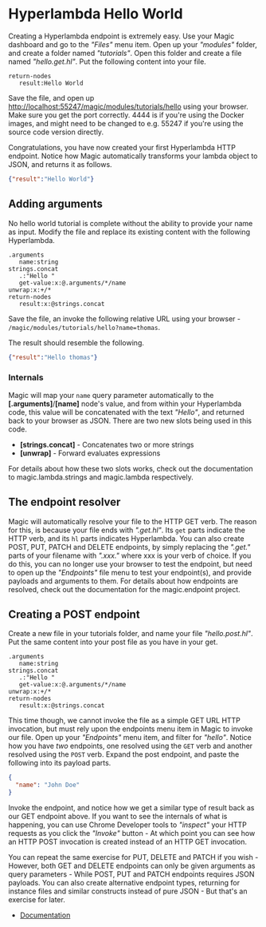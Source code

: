 
# Hyperlambda Hello World

Creating a Hyperlambda endpoint is extremely easy. Use your Magic dashboard and go to the _"Files"_
menu item. Open up your _"modules"_ folder, and create a folder named _"tutorials"_. Open this folder
and create a file named _"hello.get.hl"_. Put the following content into your file.

```
return-nodes
   result:Hello World
```

Save the file, and open up [http://localhost:55247/magic/modules/tutorials/hello](http://localhost:55247/magic/modules/tutorials/hello)
using your browser. Make sure you get the port correctly. 4444 is if you're using the Docker images,
and might need to be changed to e.g. 55247 if you're using the source code version directly.

Congratulations, you have now created your first Hyperlambda HTTP endpoint. Notice how Magic automatically
transforms your lambda object to JSON, and returns it as follows.

```json
{"result":"Hello World"}
```

## Adding arguments

No hello world tutorial is complete without the ability to provide your name as input. Modify the file
and replace its existing content with the following Hyperlambda.

```
.arguments
   name:string
strings.concat
   .:"Hello "
   get-value:x:@.arguments/*/name
unwrap:x:+/*
return-nodes
   result:x:@strings.concat
```

Save the file, an invoke the following relative URL using your browser - `/magic/modules/tutorials/hello?name=thomas`.

The result should resemble the following.

```json
{"result":"Hello thomas"}
```

### Internals

Magic will map your `name` query parameter automatically to the **[.arguments]**/**[name]** node's value,
and from within your Hyperlambda code, this value will be concatenated with the text _"Hello"_, and returned
back to your browser as JSON. There are two new slots being used in this code.

* __[strings.concat]__ - Concatenates two or more strings
* __[unwrap]__ - Forward evaluates expressions

For details about how these two slots works, check out the documentation to magic.lambda.strings
and magic.lambda respectively.

## The endpoint resolver

Magic will automatically resolve your file to the HTTP GET verb. The reason for this, is because your file
ends with _".get.hl"_. Its `get` parts indicate the HTTP verb, and its `hl` parts indicates Hyperlambda.
You can also create POST, PUT, PATCH and DELETE endpoints, by simply replacing the _".get."_ parts of
your filename with _".xxx."_ where xxx is your verb of choice. If you do this, you can no longer
use your browser to test the endpoint, but need to open up the _"Endpoints"_ file menu to test your
endpoint(s), and provide payloads and arguments to them. For details about how endpoints are resolved,
check out the documentation for the magic.endpoint project.

## Creating a POST endpoint

Create a new file in your tutorials folder, and name your file _"hello.post.hl"_. Put the same content
into your post file as you have in your get.

```
.arguments
   name:string
strings.concat
   .:"Hello "
   get-value:x:@.arguments/*/name
unwrap:x:+/*
return-nodes
   result:x:@strings.concat
```

This time though, we cannot invoke the file as a simple GET URL HTTP invocation, but must rely upon the endpoints
menu item in Magic to invoke our file. Open up your _"Endpoints"_ menu item, and filter for _"hello"_. Notice how
you have _two_ endpoints, one resolved using the `GET` verb and another resolved using the `POST` verb. Expand the
post endpoint, and paste the following into its payload parts.

```json
{
  "name": "John Doe"
}
```

Invoke the endpoint, and notice how we get a similar type of result back as our GET endpoint above. If you want
to see the internals of what is happening, you can use Chrome Developer tools to _"inspect"_ your HTTP requests
as you click the _"Invoke"_ button - At which point you can see how an HTTP POST invocation is created instead of
an HTTP GET invocation.

You can repeat the same exercise for PUT, DELETE and PATCH if you wish - However, both GET and DELETE endpoints
can only be given arguments as query parameters - While POST, PUT and PATCH endpoints requires JSON payloads.
You can also create alternative endpoint types, returning for instance files and similar constructs instead of
pure JSON - But that's an exercise for later.

* [Documentation](/documentation/)

